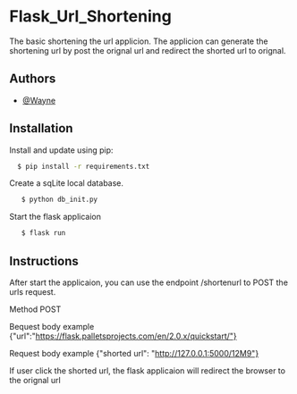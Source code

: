 
# Flask_Url_Shortening

The basic shortening the url applicion. The applicion can generate the shortening url by post the orignal url and redirect the shorted url to orignal.

## Authors

- [@Wayne](https://github.com/sacravenger)


## Installation

Install and update using pip:


```bash
  $ pip install -r requirements.txt
```

Create a sqLite local database.

```bash
   $ python db_init.py
```
Start the flask applicaion 
```bash
   $ flask run
```
## Instructions
After start the applicaion, you can use the endpoint 
/shortenurl to POST the urls request. 

Method
POST

Bequest body example
{"url":"https://flask.palletsprojects.com/en/2.0.x/quickstart/"}

Request body example
{"shorted url": "http://127.0.0.1:5000/12M9"}

If user click the shorted url, the flask applicaion will redirect the browser to the orignal url
